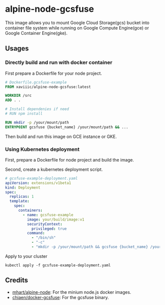 alpine-node-gcsfuse
===================

This image allows you to mount Google Cloud Storage(gcs) bucket into container file system while running on Google Compute Engine(gce) or Google Container Engine(gke).

Usages
------

### Directly build and run with docker container

First prepare a Dockerfile for your node project.

```Dockerfile
# Dockerfile.gcsfuse-example
FROM xaviiic/alpine-node-gcsfuse:latest

WORKDIR /src
ADD . .

# Install dependenies if need
# RUN npm install

RUN mkdir -p /your/mount/path
ENTRYPOINT gcsfuse {bucket_name} /your/mount/path && ...
```

Then build and run this image on GCE instance or GKE.

### Using Kubernetes deployment

First, prepare a Dockerfile for node project and build the image.

Second, create a kubernetes deployment script.

```yaml
# gcsfuse-example-deployment.yaml
apiVersion: extensions/v1beta1
kind: Deployment
spec:
  replicas: 1
  template:
    spec:
      containers:
        - name: gcsfuse-example
          image: your/build/image:v1
          securityContext:
            privileged: true
          command:
            - "/bin/sh"
            - "-c"
            - "mkdir -p /your/mount/path && gcsfuse {bucket_name} /your/mount/path && ...
```

Apply to your cluster

    kubectl apply -f gcsfuse-example-deployment.yaml


Credits
-------

* [mhart/alpine-node](https://github.com/mhart/alpine-node): For the minium node.js docker images.
* [chiaen/docker-gcsfuse](https://github.com/chiaen/docker-gcsfuse): For the gcsfuse binary.
